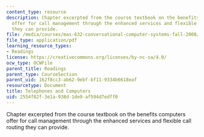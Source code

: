 ```yaml
---
content_type: resource
description: Chapter excerpted from the course textbook on the benefits computers
  offer for call management through the enhanced services and flexible call routing
  they can provide.
file: /media/courses/mas-632-conversational-computer-systems-fall-2008/2554f82f3e1a938d1de9af594d7edff0_schmandt_ch11.pdf
file_type: application/pdf
learning_resource_types:
- Readings
license: https://creativecommons.org/licenses/by-nc-sa/4.0/
ocw_type: OCWFile
parent_title: Readings
parent_type: CourseSection
parent_uid: 162f8cc3-ab62-9ebf-bf11-9334b6618eaf
resourcetype: Document
title: Telephones and Computers
uid: 2554f82f-3e1a-938d-1de9-af594d7edff0
---
```

Chapter excerpted from the course textbook on the benefits computers offer for call management through the enhanced services and flexible call routing they can provide.